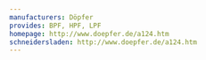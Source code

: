 ```yaml
---
manufacturers: Döpfer
provides: BPF, HPF, LPF
homepage: http://www.doepfer.de/a124.htm
schneidersladen: http://www.doepfer.de/a124.htm
---
```


